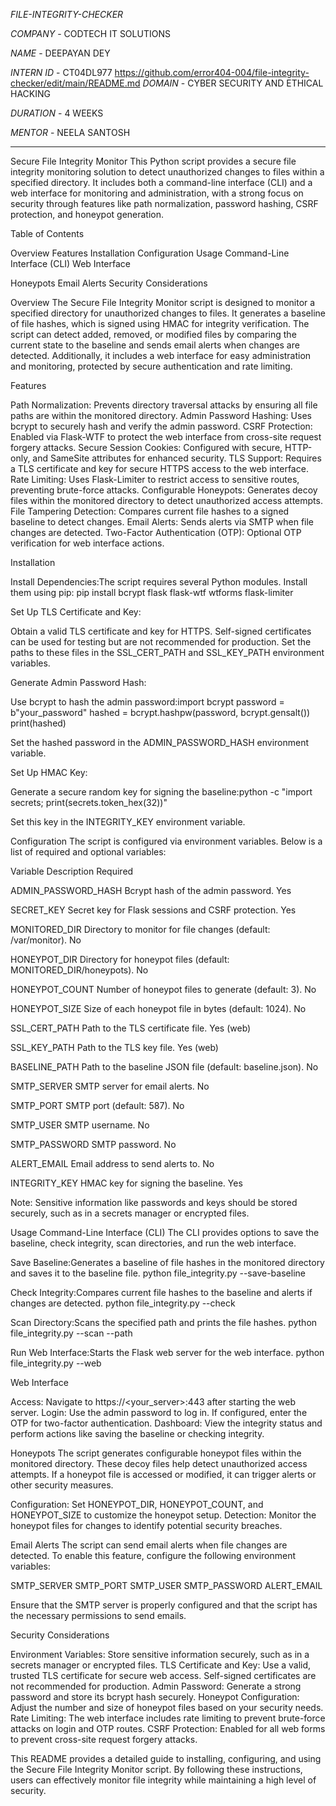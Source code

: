 *FILE-INTEGRITY-CHECKER*

*COMPANY* - CODTECH IT SOLUTIONS

*NAME* - DEEPAYAN DEY

*INTERN ID* - CT04DL977
https://github.com/error404-004/file-integrity-checker/edit/main/README.md
*DOMAIN* -  CYBER SECURITY AND ETHICAL HACKING

*DURATION* - 4 WEEKS

*MENTOR* - NEELA SANTOSH

--------------------------------------------------------------------------------------------------------------------------------------------------------------------------------------------------------------------

Secure File Integrity Monitor
This Python script provides a secure file integrity monitoring solution to detect unauthorized changes to files within a specified directory. It includes both a command-line interface (CLI) and a web interface for monitoring and administration, with a strong focus on security through features like path normalization, password hashing, CSRF protection, and honeypot generation.

Table of Contents

Overview
Features
Installation
Configuration
Usage
Command-Line Interface (CLI)
Web Interface


Honeypots
Email Alerts
Security Considerations


Overview
The Secure File Integrity Monitor script is designed to monitor a specified directory for unauthorized changes to files. It generates a baseline of file hashes, which is signed using HMAC for integrity verification. The script can detect added, removed, or modified files by comparing the current state to the baseline and sends email alerts when changes are detected. Additionally, it includes a web interface for easy administration and monitoring, protected by secure authentication and rate limiting.

Features

Path Normalization: Prevents directory traversal attacks by ensuring all file paths are within the monitored directory.
Admin Password Hashing: Uses bcrypt to securely hash and verify the admin password.
CSRF Protection: Enabled via Flask-WTF to protect the web interface from cross-site request forgery attacks.
Secure Session Cookies: Configured with secure, HTTP-only, and SameSite attributes for enhanced security.
TLS Support: Requires a TLS certificate and key for secure HTTPS access to the web interface.
Rate Limiting: Uses Flask-Limiter to restrict access to sensitive routes, preventing brute-force attacks.
Configurable Honeypots: Generates decoy files within the monitored directory to detect unauthorized access attempts.
File Tampering Detection: Compares current file hashes to a signed baseline to detect changes.
Email Alerts: Sends alerts via SMTP when file changes are detected.
Two-Factor Authentication (OTP): Optional OTP verification for web interface actions.


Installation

Install Dependencies:The script requires several Python modules. Install them using pip:
pip install bcrypt flask flask-wtf wtforms flask-limiter


Set Up TLS Certificate and Key:

Obtain a valid TLS certificate and key for HTTPS. Self-signed certificates can be used for testing but are not recommended for production.
Set the paths to these files in the SSL_CERT_PATH and SSL_KEY_PATH environment variables.


Generate Admin Password Hash:

Use bcrypt to hash the admin password:import bcrypt
password = b"your_password"
hashed = bcrypt.hashpw(password, bcrypt.gensalt())
print(hashed)


Set the hashed password in the ADMIN_PASSWORD_HASH environment variable.


Set Up HMAC Key:

Generate a secure random key for signing the baseline:python -c "import secrets; print(secrets.token_hex(32))"


Set this key in the INTEGRITY_KEY environment variable.




Configuration
The script is configured via environment variables. Below is a list of required and optional variables:



Variable
Description
Required



ADMIN_PASSWORD_HASH
Bcrypt hash of the admin password.
Yes


SECRET_KEY
Secret key for Flask sessions and CSRF protection.
Yes


MONITORED_DIR
Directory to monitor for file changes (default: /var/monitor).
No


HONEYPOT_DIR
Directory for honeypot files (default: MONITORED_DIR/honeypots).
No


HONEYPOT_COUNT
Number of honeypot files to generate (default: 3).
No


HONEYPOT_SIZE
Size of each honeypot file in bytes (default: 1024).
No


SSL_CERT_PATH
Path to the TLS certificate file.
Yes (web)


SSL_KEY_PATH
Path to the TLS key file.
Yes (web)


BASELINE_PATH
Path to the baseline JSON file (default: baseline.json).
No


SMTP_SERVER
SMTP server for email alerts.
No


SMTP_PORT
SMTP port (default: 587).
No


SMTP_USER
SMTP username.
No


SMTP_PASSWORD
SMTP password.
No


ALERT_EMAIL
Email address to send alerts to.
No


INTEGRITY_KEY
HMAC key for signing the baseline.
Yes


Note: Sensitive information like passwords and keys should be stored securely, such as in a secrets manager or encrypted files.

Usage
Command-Line Interface (CLI)
The CLI provides options to save the baseline, check integrity, scan directories, and run the web interface.

Save Baseline:Generates a baseline of file hashes in the monitored directory and saves it to the baseline file.
python file_integrity.py --save-baseline


Check Integrity:Compares current file hashes to the baseline and alerts if changes are detected.
python file_integrity.py --check


Scan Directory:Scans the specified path and prints the file hashes.
python file_integrity.py --scan --path <path>


Run Web Interface:Starts the Flask web server for the web interface.
python file_integrity.py --web



Web Interface

Access: Navigate to https://<your_server>:443 after starting the web server.
Login: Use the admin password to log in. If configured, enter the OTP for two-factor authentication.
Dashboard: View the integrity status and perform actions like saving the baseline or checking integrity.


Honeypots
The script generates configurable honeypot files within the monitored directory. These decoy files help detect unauthorized access attempts. If a honeypot file is accessed or modified, it can trigger alerts or other security measures.

Configuration: Set HONEYPOT_DIR, HONEYPOT_COUNT, and HONEYPOT_SIZE to customize the honeypot setup.
Detection: Monitor the honeypot files for changes to identify potential security breaches.


Email Alerts
The script can send email alerts when file changes are detected. To enable this feature, configure the following environment variables:

SMTP_SERVER
SMTP_PORT
SMTP_USER
SMTP_PASSWORD
ALERT_EMAIL

Ensure that the SMTP server is properly configured and that the script has the necessary permissions to send emails.

Security Considerations

Environment Variables: Store sensitive information securely, such as in a secrets manager or encrypted files.
TLS Certificate and Key: Use a valid, trusted TLS certificate for secure web access. Self-signed certificates are not recommended for production.
Admin Password: Generate a strong password and store its bcrypt hash securely.
Honeypot Configuration: Adjust the number and size of honeypot files based on your security needs.
Rate Limiting: The web interface includes rate limiting to prevent brute-force attacks on login and OTP routes.
CSRF Protection: Enabled for all web forms to prevent cross-site request forgery attacks.


This README provides a detailed guide to installing, configuring, and using the Secure File Integrity Monitor script. By following these instructions, users can effectively monitor file integrity while maintaining a high level of security.
